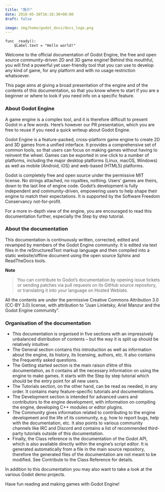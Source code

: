 ```yaml
---
title: "简介"
date: 2018-05-30T16:16:30+08:00
draft: false

image: img/home/godot_docs/docs_logo.png
---
```


```
func _ready():
	$Label.text = "Hello world!"
```
<!--more-->

Welcome to the official documentation of Godot Engine, the free and open source community-driven 2D and 3D game engine! Behind this mouthful, you will find a powerful yet user-friendly tool that you can use to develop any kind of game, for any platform and with no usage restriction whatsoever.

This page aims at giving a broad presentation of the engine and of the contents of this documentation, so that you know where to start if you are a beginner or where to look if you need info on a specific feature.

### About Godot Engine

A game engine is a complex tool, and it is therefore difficult to present Godot in a few words. Here’s however our PR presentation, which you are free to reuse if you need a quick writeup about Godot Engine.

Godot Engine is a feature-packed, cross-platform game engine to create 2D and 3D games from a unified interface. It provides a comprehensive set of common tools, so that users can focus on making games without having to reinvent the wheel. Games can be exported in one click to a number of platforms, including the major desktop platforms (Linux, macOS, Windows) as well as mobile (Android, iOS) and web-based (HTML5) platforms.

Godot is completely free and open source under the permissive MIT license. No strings attached, no royalties, nothing. Users’ games are theirs, down to the last line of engine code. Godot’s development is fully independent and community-driven, empowering users to help shape their engine to match their expectations. It is supported by the Software Freedom Conservancy not-for-profit.

For a more in-depth view of the engine, you are encouraged to read this documentation further, especially the Step by step tutorial.

### About the documentation

This documentation is continuously written, corrected, edited and revamped by members of the Godot Engine community. It is edited via text files in the reStructuredText markup language and then compiled into a static website/offline document using the open source Sphinx and ReadTheDocs tools.

**Note**

> You can contribute to Godot’s documentation by opening issue tickets or sending patches via pull requests on its GitHub source repository, or translating it into your language on Hosted Weblate.

All the contents are under the permissive Creative Commons Attribution 3.0 (CC-BY 3.0) license, with attribution to “Juan Linietsky, Ariel Manzur and the Godot Engine community”.

### Organisation of the documentation

- This documentation is organised in five sections with an impressively unbalanced distribution of contents – but the way it is split up should be relatively intuitive:
- The General section contains this introduction as well as information about the engine, its history, its licensing, authors, etc. It also contains the Frequently asked questions.
- The Getting started section is the main raison d’être of this documentation, as it contains all the necessary information on using the engine to make games. It starts with the Step by step tutorial which should be the entry point for all new users.
- The Tutorials section, on the other hand, can be read as needed, in any order. It contains many feature-specific tutorials and documentations.
- The Development section is intended for advanced users and contributors to the engine development, with information on compiling the engine, developing C++ modules or editor plugins.
- The Community gives information related to contributing to the engine development and the life of its community, e.g. how to report bugs, help with the documentation, etc. It also points to various community channels like IRC and Discord and contains a list of recommended third-party tutorials outside of this documentation.
- Finally, the Class reference is the documentation of the Godot API, which is also available directly within the engine’s script editor. It is generated automatically from a file in the main source repository, therefore the generated files of the documentation are not meant to be modified. See Contribute to the Class Reference for details.

In addition to this documentation you may also want to take a look at the various Godot demo projects.

Have fun reading and making games with Godot Engine!
